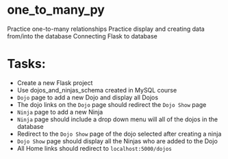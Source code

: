 # one_to_many_py
Practice one-to-many relationships
Practice display and creating data from/into the database
Connecting Flask to database


# Tasks:
- Create a new Flask project
- Use dojos_and_ninjas_schema created in MySQL course
- `Dojo` page to add a new Dojo and display all Dojos
- The dojo links on the `Dojo` page should redirect the `Dojo Show` page
- `Ninja` page to add a new Ninja
- `Ninja` page should include a drop down menu will all of the dojos in the database
- Redirect to the `Dojo Show` page of the dojo selected after creating a ninja
- `Dojo Show` page should display all the Ninjas who are added to the Dojo
- All Home links should redirect to `localhost:5000/dojos`
